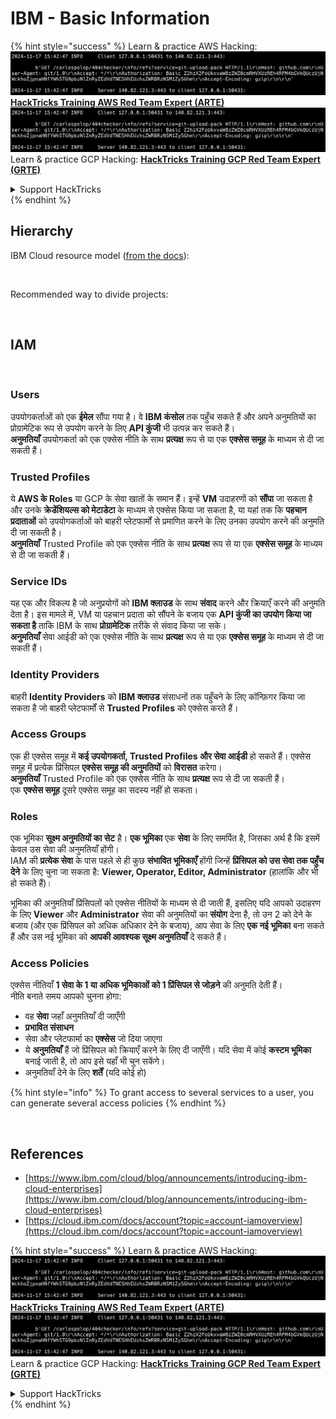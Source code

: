 # IBM - Basic Information

{% hint style="success" %}
Learn & practice AWS Hacking:<img src="../../.gitbook/assets/image (1).png" alt="" data-size="line">[**HackTricks Training AWS Red Team Expert (ARTE)**](https://training.hacktricks.xyz/courses/arte)<img src="../../.gitbook/assets/image (1).png" alt="" data-size="line">\
Learn & practice GCP Hacking: <img src="../../.gitbook/assets/image (2).png" alt="" data-size="line">[**HackTricks Training GCP Red Team Expert (GRTE)**<img src="../../.gitbook/assets/image (2).png" alt="" data-size="line">](https://training.hacktricks.xyz/courses/grte)

<details>

<summary>Support HackTricks</summary>

* Check the [**subscription plans**](https://github.com/sponsors/carlospolop)!
* **Join the** 💬 [**Discord group**](https://discord.gg/hRep4RUj7f) or the [**telegram group**](https://t.me/peass) or **follow** us on **Twitter** 🐦 [**@hacktricks\_live**](https://twitter.com/hacktricks\_live)**.**
* **Share hacking tricks by submitting PRs to the** [**HackTricks**](https://github.com/carlospolop/hacktricks) and [**HackTricks Cloud**](https://github.com/carlospolop/hacktricks-cloud) github repos.

</details>
{% endhint %}

## Hierarchy

IBM Cloud resource model ([from the docs](https://www.ibm.com/blog/announcement/introducing-ibm-cloud-enterprises/)):

<figure><img src="../../.gitbook/assets/image (225).png" alt=""><figcaption></figcaption></figure>

Recommended way to divide projects:

<figure><img src="../../.gitbook/assets/image (239).png" alt=""><figcaption></figcaption></figure>

## IAM

<figure><img src="../../.gitbook/assets/image (266).png" alt=""><figcaption></figcaption></figure>

### Users

उपयोगकर्ताओं को एक **ईमेल** सौंपा गया है। वे **IBM कंसोल** तक पहुँच सकते हैं और अपने अनुमतियों का प्रोग्रामेटिक रूप से उपयोग करने के लिए **API कुंजी** भी उत्पन्न कर सकते हैं।\
**अनुमतियाँ** उपयोगकर्ता को एक एक्सेस नीति के साथ **प्रत्यक्ष** रूप से या एक **एक्सेस समूह** के माध्यम से दी जा सकती हैं।

### Trusted Profiles

ये **AWS के Roles** या GCP के सेवा खातों के समान हैं। इन्हें **VM** उदाहरणों को **सौंपा** जा सकता है और उनके **क्रेडेंशियल्स को मेटाडेटा** के माध्यम से एक्सेस किया जा सकता है, या यहां तक कि **पहचान प्रदाताओं** को उपयोगकर्ताओं को बाहरी प्लेटफार्मों से प्रमाणित करने के लिए उनका उपयोग करने की अनुमति दी जा सकती है।\
**अनुमतियाँ** Trusted Profile को एक एक्सेस नीति के साथ **प्रत्यक्ष** रूप से या एक **एक्सेस समूह** के माध्यम से दी जा सकती हैं।

### Service IDs

यह एक और विकल्प है जो अनुप्रयोगों को **IBM क्लाउड** के साथ **संवाद** करने और क्रियाएँ करने की अनुमति देता है। इस मामले में, VM या पहचान प्रदाता को सौंपने के बजाय एक **API कुंजी का उपयोग किया जा सकता है** ताकि IBM के साथ **प्रोग्रामेटिक** तरीके से संवाद किया जा सके।\
**अनुमतियाँ** सेवा आईडी को एक एक्सेस नीति के साथ **प्रत्यक्ष** रूप से या एक **एक्सेस समूह** के माध्यम से दी जा सकती हैं।

### Identity Providers

बाहरी **Identity Providers** को **IBM क्लाउड** संसाधनों तक पहुँचने के लिए कॉन्फ़िगर किया जा सकता है जो बाहरी प्लेटफार्मों से **Trusted Profiles** को एक्सेस करते हैं।

### Access Groups

एक ही एक्सेस समूह में **कई उपयोगकर्ता, Trusted Profiles और सेवा आईडी** हो सकते हैं। एक्सेस समूह में प्रत्येक प्रिंसिपल **एक्सेस समूह की अनुमतियों** को **विरासत** करेगा।\
**अनुमतियाँ** Trusted Profile को एक एक्सेस नीति के साथ **प्रत्यक्ष** रूप से दी जा सकती हैं।\
एक **एक्सेस समूह** दूसरे एक्सेस समूह का सदस्य नहीं हो सकता।

### Roles

एक भूमिका **सूक्ष्म अनुमतियों का सेट** है। **एक भूमिका** एक **सेवा** के लिए समर्पित है, जिसका अर्थ है कि इसमें केवल उस सेवा की अनुमतियाँ होंगी।\
IAM की **प्रत्येक सेवा** के पास पहले से ही कुछ **संभावित भूमिकाएँ** होंगी जिन्हें **प्रिंसिपल को उस सेवा तक पहुँच देने** के लिए चुना जा सकता है: **Viewer, Operator, Editor, Administrator** (हालांकि और भी हो सकते हैं)।

भूमिका की अनुमतियाँ प्रिंसिपलों को एक्सेस नीतियों के माध्यम से दी जाती हैं, इसलिए यदि आपको उदाहरण के लिए **Viewer** और **Administrator** सेवा की अनुमतियों का **संयोग** देना है, तो उन 2 को देने के बजाय (और एक प्रिंसिपल को अधिक अधिकार देने के बजाय), आप सेवा के लिए **एक नई भूमिका** बना सकते हैं और उस नई भूमिका को **आपकी आवश्यक सूक्ष्म अनुमतियाँ** दे सकते हैं।

### Access Policies

एक्सेस नीतियाँ **1 सेवा के 1 या अधिक भूमिकाओं को 1 प्रिंसिपल से जोड़ने** की अनुमति देती हैं।\
नीति बनाते समय आपको चुनना होगा:

* वह **सेवा** जहाँ अनुमतियाँ दी जाएँगी
* **प्रभावित संसाधन**
* सेवा और प्लेटफार्मा का **एक्सेस** जो दिया जाएगा
* ये **अनुमतियाँ** हैं जो प्रिंसिपल को क्रियाएँ करने के लिए दी जाएँगी। यदि सेवा में कोई **कस्टम भूमिका** बनाई जाती है, तो आप इसे यहाँ भी चुन सकेंगे।
* अनुमतियाँ देने के लिए **शर्तें** (यदि कोई हो)

{% hint style="info" %}
To grant access to several services to a user, you can generate several access policies
{% endhint %}

<figure><img src="../../.gitbook/assets/image (248).png" alt=""><figcaption></figcaption></figure>

## References

* [https://www.ibm.com/cloud/blog/announcements/introducing-ibm-cloud-enterprises](https://www.ibm.com/cloud/blog/announcements/introducing-ibm-cloud-enterprises)
* [https://cloud.ibm.com/docs/account?topic=account-iamoverview](https://cloud.ibm.com/docs/account?topic=account-iamoverview)

{% hint style="success" %}
Learn & practice AWS Hacking:<img src="../../.gitbook/assets/image (1).png" alt="" data-size="line">[**HackTricks Training AWS Red Team Expert (ARTE)**](https://training.hacktricks.xyz/courses/arte)<img src="../../.gitbook/assets/image (1).png" alt="" data-size="line">\
Learn & practice GCP Hacking: <img src="../../.gitbook/assets/image (2).png" alt="" data-size="line">[**HackTricks Training GCP Red Team Expert (GRTE)**<img src="../../.gitbook/assets/image (2).png" alt="" data-size="line">](https://training.hacktricks.xyz/courses/grte)

<details>

<summary>Support HackTricks</summary>

* Check the [**subscription plans**](https://github.com/sponsors/carlospolop)!
* **Join the** 💬 [**Discord group**](https://discord.gg/hRep4RUj7f) or the [**telegram group**](https://t.me/peass) or **follow** us on **Twitter** 🐦 [**@hacktricks\_live**](https://twitter.com/hacktricks\_live)**.**
* **Share hacking tricks by submitting PRs to the** [**HackTricks**](https://github.com/carlospolop/hacktricks) and [**HackTricks Cloud**](https://github.com/carlospolop/hacktricks-cloud) github repos.

</details>
{% endhint %}
